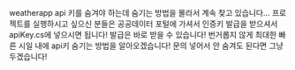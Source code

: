 weatherapp api 키를 숨겨야 하는데 숨기는 방법을 몰라서 계속 찾고 있습니다...
프로젝트를 실행하시고 싶으신 분들은 공공데이터 포털에 가셔서 인증키 발급을 받으셔서 apiKey.cs에 넣으시면 됩니다!
발급은 바로 받을 수 있습니다!
번거롭지 않게 최대한 빠른 시일 내에 api키 숨기는 방법을 알아오겠습니다!
문의 넣어서 안 숨겨도 된다면 그냥 두겠습니다!
